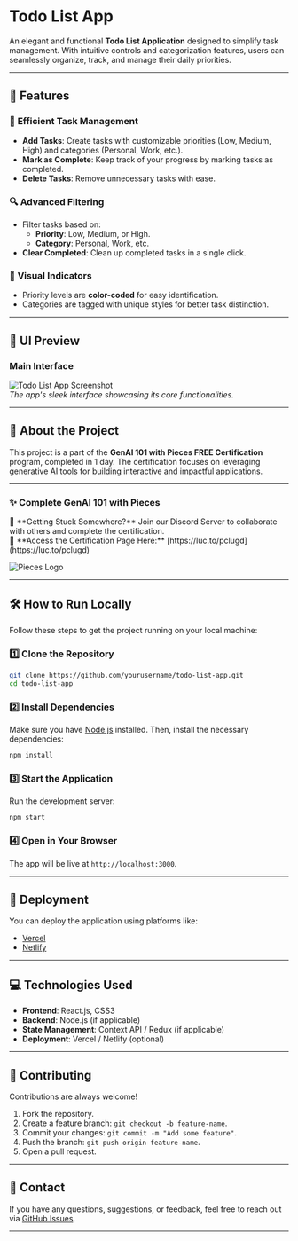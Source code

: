 
# **Todo List App**

An elegant and functional **Todo List Application** designed to simplify task management. With intuitive controls and categorization features, users can seamlessly organize, track, and manage their daily priorities.

---

## **🌟 Features**
### 🎯 **Efficient Task Management**
- **Add Tasks**: Create tasks with customizable priorities (Low, Medium, High) and categories (Personal, Work, etc.).
- **Mark as Complete**: Keep track of your progress by marking tasks as completed.
- **Delete Tasks**: Remove unnecessary tasks with ease.

### 🔍 **Advanced Filtering**
- Filter tasks based on:
  - **Priority**: Low, Medium, or High.
  - **Category**: Personal, Work, etc.
- **Clear Completed**: Clean up completed tasks in a single click.

### 🎨 **Visual Indicators**
- Priority levels are **color-coded** for easy identification.
- Categories are tagged with unique styles for better task distinction.

---

## **🎨 UI Preview**
### Main Interface
![Todo List App Screenshot](./assets/todo_list_preview.jpg)  
*The app's sleek interface showcasing its core functionalities.*

---

## **📜 About the Project**
This project is a part of the **GenAI 101 with Pieces FREE Certification** program, completed in 1 day. The certification focuses on leveraging generative AI tools for building interactive and impactful applications.

---

### ✨ Complete **GenAI 101 with Pieces**

<aside>
🚨 **Getting Stuck Somewhere?**  
Join our Discord Server to collaborate with others and complete the certification.  
</aside>

<aside>
🔗 **Access the Certification Page Here:**  
[https://luc.to/pclugd](https://luc.to/pclugd)  
</aside>

![Pieces Logo](https://prod-files-secure.s3.us-west-2.amazonaws.com/17d57ee6-a9f2-4880-bb43-b63f9a69f3d6/73c8beb4-9cf7-4439-9d6f-0eff56df2c5e/pqieces.png)

---

## **🛠️ How to Run Locally**
Follow these steps to get the project running on your local machine:

### 1️⃣ Clone the Repository
```bash
git clone https://github.com/yourusername/todo-list-app.git
cd todo-list-app
```

### 2️⃣ Install Dependencies
Make sure you have [Node.js](https://nodejs.org/) installed. Then, install the necessary dependencies:
```bash
npm install
```

### 3️⃣ Start the Application
Run the development server:
```bash
npm start
```

### 4️⃣ Open in Your Browser
The app will be live at `http://localhost:3000`.

---

## **🚀 Deployment**
You can deploy the application using platforms like:
- [Vercel](https://vercel.com/)  
- [Netlify](https://www.netlify.com/)

---

## **💻 Technologies Used**
- **Frontend**: React.js, CSS3
- **Backend**: Node.js (if applicable)
- **State Management**: Context API / Redux (if applicable)
- **Deployment**: Vercel / Netlify (optional)

---

## **🤝 Contributing**
Contributions are always welcome!  
1. Fork the repository.  
2. Create a feature branch: `git checkout -b feature-name`.  
3. Commit your changes: `git commit -m "Add some feature"`.  
4. Push the branch: `git push origin feature-name`.  
5. Open a pull request.

---

## **📧 Contact**
If you have any questions, suggestions, or feedback, feel free to reach out via [GitHub Issues](https://github.com/yourusername/todo-list-app/issues).

---
